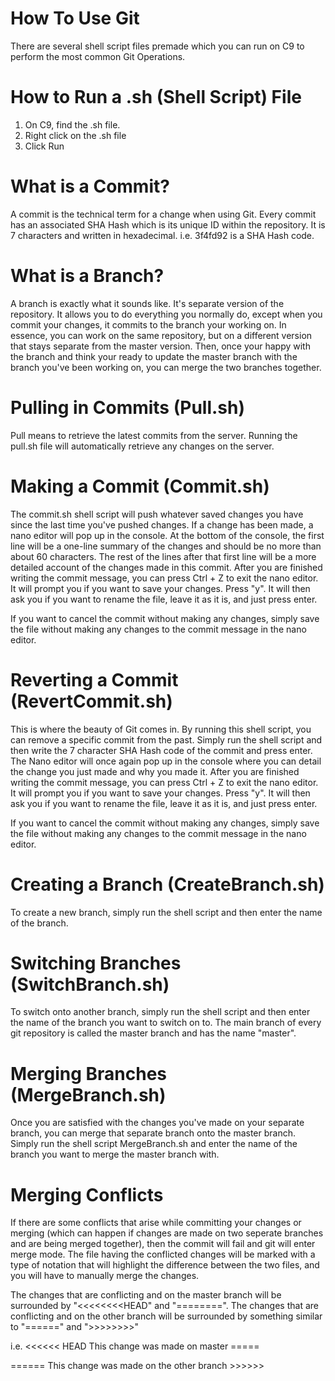 # How To Use Git

There are several shell script files premade which you can run on C9 to perform the most common Git Operations.

# How to Run a .sh (Shell Script) File

1. On C9, find the .sh file.
2. Right click on the .sh file
3. Click Run

# What is a Commit?

A commit is the technical term for a change when using Git. Every commit has an associated SHA Hash which is its unique ID within the repository. It is 7 characters and written in hexadecimal. i.e. 3f4fd92 is a SHA Hash code.

# What is a Branch?

A branch is exactly what it sounds like. It's separate version of the repository. It allows you to do everything you normally do, except when you commit your changes, it commits to the branch your working on. In essence, you can work on the same repository, but on a different version that stays separate from the master version. Then, once your happy with the branch and think your ready to update the master branch with the branch you've been working on, you can merge the two branches together.

# Pulling in Commits (Pull.sh)

Pull means to retrieve the latest commits from the server. Running the pull.sh file will automatically retrieve any changes on the server.

# Making a Commit (Commit.sh)

The commit.sh shell script will push whatever saved changes you have since the last time you've pushed changes. If a change has been made, a nano editor will pop up in the console. At the bottom of the console, the first line will be a one-line summary of the changes and should be no more than about 60 characters. The rest of the lines after that first line will be a more detailed account of the changes made in this commit. After you are finished writing the commit message, you can press Ctrl + Z to exit the nano editor. It will prompt you if you want to save your changes. Press "y". It will then ask you if you want to rename the file, leave it as it is, and just press enter. 

If you want to cancel the commit without making any changes, simply save the file without making any changes to the commit message in the nano editor.

# Reverting a Commit (RevertCommit.sh)

This is where the beauty of Git comes in. By running this shell script, you can remove a specific commit from the past. Simply run the shell script and then write the 7 character SHA Hash code of the commit and press enter. The Nano editor will once again pop up in the console where you can detail the change you just made and why you made it. After you are finished writing the commit message, you can press Ctrl + Z to exit the nano editor. It will prompt you if you want to save your changes. Press "y". It will then ask you if you want to rename the file, leave it as it is, and just press enter.

If you want to cancel the commit without making any changes, simply save the file without making any changes to the commit message in the nano editor.

# Creating a Branch (CreateBranch.sh)

To create a new branch, simply run the shell script and then enter the name of the branch.

# Switching Branches (SwitchBranch.sh)

To switch onto another branch, simply run the shell script and then enter the name of the branch you want to switch on to. The main branch of every git repository is called the master branch and has the name "master".

# Merging Branches (MergeBranch.sh)

Once you are satisfied with the changes you've made on your separate branch, you can merge that separate branch onto the master branch. Simply run the shell script MergeBranch.sh and enter the name of the branch you want to merge the master branch with.

# Merging Conflicts

If there are some conflicts that arise while committing your changes or merging (which can happen if changes are made on two seperate branches and are being merged together), then the commit will fail and git will enter merge mode. The file having the conflicted changes will be marked with a type of notation that will highlight the difference between the two files, and you will have to manually merge the changes.

The changes that are conflicting and on the master branch will be surrounded by "<<<<<<<<HEAD" and "========". The changes that are conflicting and on the other branch will be surrounded by something similar to "======" and ">>>>>>>>"

i.e.
\<<<<<< HEAD
This change was made on master
\=====

\======
This change was made on the other branch
\>>>>>>